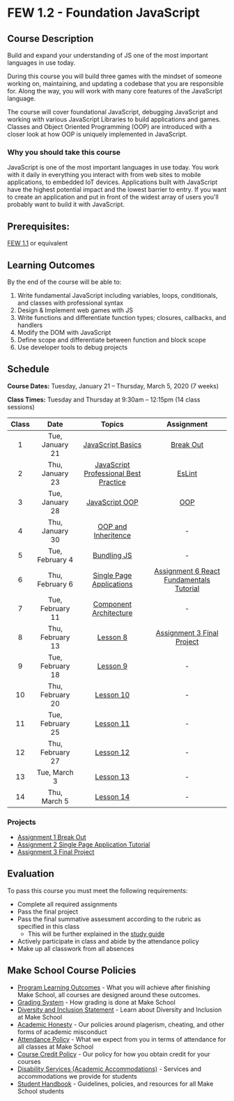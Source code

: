 # FEW 1.2 - Foundation JavaScript

## Course Description

Build and expand your understanding of JS one of the most important languages in use today. 

During this course you will build three games with the mindset of someone working on, maintaining, and updating a codebase that you are responsible for. Along the way, you will work with many core features of the JavaScript language.

The course will cover foundational JavaScript, debugging JavaScript and working with various JavaScript Libraries to build applications and games. Classes and Object Oriented Programming (OOP) are introduced with a closer look at how OOP is uniquely implemented in JavaScript.  

### Why you should take this course

JavaScript is one of the most important languages in use today. You work with it daily in everything you interact with from web sites to mobile applications, to embedded IoT devices. Applications built with JavaScript have the highest potential impact and the lowest barrier to entry. If you want to create an application and put in front of the widest array of users you'll probably want to build it with JavaScript.

## Prerequisites:  

[FEW 1.1](https://github.com/Make-School-Courses/FEW-1.1-Web-Foundations) or equivalent

## Learning Outcomes

By the end of the course will be able to:

1. Write fundamental JavaScript including variables, loops, conditionals, and classes with professional syntax
1. Design & Implement web games with JS
1. Write functions and differentiate function types; closures, callbacks, and handlers
1. Modify the DOM with JavaScript
1. Define scope and differentiate between function and block scope
1. Use developer tools to debug projects

## Schedule

**Course Dates:** Tuesday, January 21 – Thursday, March 5, 2020 (7 weeks)

**Class Times:** Tuesday and Thursday at 9:30am – 12:15pm (14 class sessions)

| Class | Date | Topics | Assignment |
|:---:|:---:|:---:|:---:|
|  1 | Tue, January 21 | [JavaScript Basics](Lessons/Lesson-01.md) | [Break Out](Assignment-1-Break-Out.md) |
|  2 | Thu, January 23 | [JavaScript Professional Best Practice](Lessons/Lesson-02.md) | [EsLint](Assignment/Assignment-2-EsLint.md) |
|  3 | Tue, January 28 | [JavaScript OOP](Lessons/Lesson-03.md) | [OOP](Assignment/Assignment-3-OOP.md) |
|  4 | Thu, January 30 | [OOP and Inheritence](Lessons/Lesson-04.md) | - |
|  5 | Tue, February 4 | [Bundling JS](Lessons/Lesson-05.md) | - |
|  6 | Thu, February 6 | [Single Page Applications](Lessons/Lesson-06.md)  | [Assignment 6 React Fundamentals Tutorial](Assignments/Assignment-6-react-fundamentals.md) |
|  7 | Tue, February 11 | [Component Architecture](Lessons/Lesson-07.md) | - |
|  8 | Thu, February 13 | [Lesson 8](Lessons/Lesson-08.md) | [Assignment 3 Final Project](Assignments/Assignment-3-Final-Project.md) |
|  9 | Tue, February 18 | [Lesson 9](Lessons/Lesson-09.md) | - |
| 10 | Thu, February 20 | [Lesson 10](Lessons/Lesson-10.md) | - |
| 11 | Tue, February 25 | [Lesson 11](Lessons/Lesson-11.md) | - |
| 12 | Thu, February 27 | [Lesson 12](Lessons/Lesson-12.md) | - |
| 13 | Tue, March 3     | [Lesson 13](Lessons/Lesson-13.md) | - |
| 14 | Thu, March 5     | [Lesson 14](Lessons/Lesson-14.md) | - |

### Projects

- [Assignment 1 Break Out](Assignment-1-Break-Out.md)
- [Assignment 2 Single Page Application Tutorial](Assignments/Assignment-2-Single-Page-Application-Tutorial.md)
- [Assignment 3 Final Project](Assignments/Assignment-3-Final-Project.md)

## Evaluation

To pass this course you must meet the following requirements:

- Complete all required assignments 
- Pass the final project
- Pass the final summative assessment according to the rubric as specified in this class
    - This will be further explained in the [study guide](ADD_STUDY_GUIDE_LNK)
- Actively participate in class and abide by the attendance policy
- Make up all classwork from all absences

## Make School Course Policies

- [Program Learning Outcomes](https://make.sc/program-learning-outcomes) - What you will achieve after finishing Make School, all courses are designed around these outcomes.
- [Grading System](https://make.sc/grading-system) - How grading is done at Make School
- [Diversity and Inclusion Statement](https://make.sc/diversity-and-inclusion-statement) - Learn about Diversity and Inclusion at Make School
- [Academic Honesty](https://make.sc/academic-honesty-policy) - Our policies around plagerism, cheating, and other forms of academic misconduct 
- [Attendance Policy](https://make.sc/attendance-policy) - What we expect from you in terms of attendance for all classes at Make School
- [Course Credit Policy](https://make.sc/course-credit-policy) - Our policy for how you obtain credit for your courses
- [Disability Services (Academic Accommodations)](https://make.sc/disability-services) - Services and accommodations we provide for students
- [Student Handbook](https://make.sc/student-handbook) - Guidelines, policies, and resources for all Make School students
